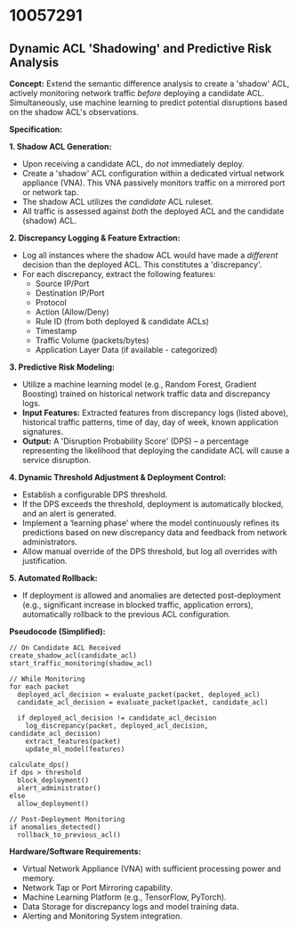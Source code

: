 # 10057291

## Dynamic ACL 'Shadowing' and Predictive Risk Analysis

**Concept:** Extend the semantic difference analysis to create a 'shadow' ACL, actively monitoring network traffic *before* deploying a candidate ACL. Simultaneously, use machine learning to predict potential disruptions based on the shadow ACL's observations.

**Specification:**

**1. Shadow ACL Generation:**

*   Upon receiving a candidate ACL, do *not* immediately deploy.
*   Create a 'shadow' ACL configuration within a dedicated virtual network appliance (VNA). This VNA passively monitors traffic on a mirrored port or network tap.
*   The shadow ACL utilizes the *candidate* ACL ruleset.
*   All traffic is assessed against *both* the deployed ACL and the candidate (shadow) ACL.

**2. Discrepancy Logging & Feature Extraction:**

*   Log all instances where the shadow ACL would have made a *different* decision than the deployed ACL. This constitutes a 'discrepancy'.
*   For each discrepancy, extract the following features:
    *   Source IP/Port
    *   Destination IP/Port
    *   Protocol
    *   Action (Allow/Deny)
    *   Rule ID (from both deployed & candidate ACLs)
    *   Timestamp
    *   Traffic Volume (packets/bytes)
    *   Application Layer Data (if available - categorized)

**3. Predictive Risk Modeling:**

*   Utilize a machine learning model (e.g., Random Forest, Gradient Boosting) trained on historical network traffic data and discrepancy logs.
*   **Input Features:** Extracted features from discrepancy logs (listed above), historical traffic patterns, time of day, day of week, known application signatures.
*   **Output:** A 'Disruption Probability Score' (DPS) – a percentage representing the likelihood that deploying the candidate ACL will cause a service disruption.

**4. Dynamic Threshold Adjustment & Deployment Control:**

*   Establish a configurable DPS threshold.
*   If the DPS exceeds the threshold, deployment is automatically blocked, and an alert is generated.
*   Implement a ‘learning phase’ where the model continuously refines its predictions based on new discrepancy data and feedback from network administrators.
*   Allow manual override of the DPS threshold, but log all overrides with justification.

**5.  Automated Rollback:**

*   If deployment *is* allowed and anomalies are detected post-deployment (e.g., significant increase in blocked traffic, application errors), automatically rollback to the previous ACL configuration.

**Pseudocode (Simplified):**

```
// On Candidate ACL Received
create_shadow_acl(candidate_acl)
start_traffic_monitoring(shadow_acl)

// While Monitoring
for each packet
  deployed_acl_decision = evaluate_packet(packet, deployed_acl)
  candidate_acl_decision = evaluate_packet(packet, candidate_acl)

  if deployed_acl_decision != candidate_acl_decision
    log_discrepancy(packet, deployed_acl_decision, candidate_acl_decision)
    extract_features(packet)
    update_ml_model(features)

calculate_dps()
if dps > threshold
  block_deployment()
  alert_administrator()
else
  allow_deployment()

// Post-Deployment Monitoring
if anomalies_detected()
  rollback_to_previous_acl()
```

**Hardware/Software Requirements:**

*   Virtual Network Appliance (VNA) with sufficient processing power and memory.
*   Network Tap or Port Mirroring capability.
*   Machine Learning Platform (e.g., TensorFlow, PyTorch).
*   Data Storage for discrepancy logs and model training data.
*   Alerting and Monitoring System integration.